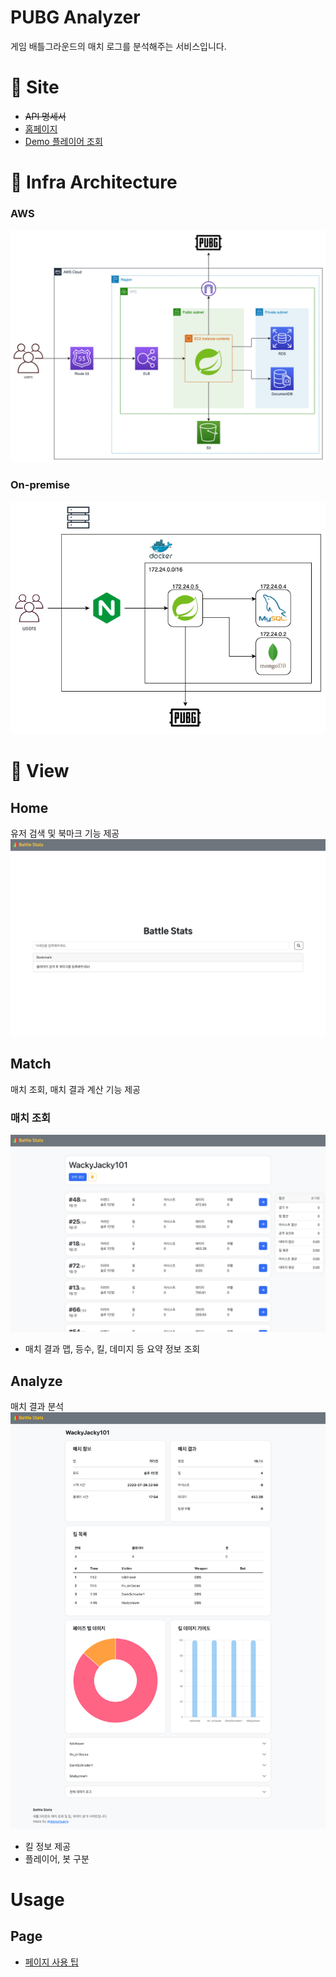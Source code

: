 # PUBG Analyzer
   게임 배틀그라운드의 매치 로그를 분석해주는 서비스입니다.

# 🔗 Site
   - ~~API 명세서~~
   - [홈페이지](https://battlestats.menuhwang.com)
   - [Demo 플레이어 조회](https://battlestats.menuhwang.com/player/WackyJacky101)

# 🏢 Infra Architecture
### AWS
![aws-architecture](./assets/pubg-analyzer.aws.png)
### On-premise 
![on-premise-architecture](./assets/pubg-analyzer.onpremise.png)

# 🌁 View

## Home
   유저 검색 및 북마크 기능 제공
   ![홈페이지](./assets/home.png)
   
## Match
   매치 조회, 매치 결과 계산 기능 제공
   ### 매치 조회
   ![매치_조회_페이지](./assets/matches.png)
   - 매치 결과 맵, 등수, 킬, 데미지 등 요약 정보 조회
   
## Analyze
   매치 결과 분석
   ![매치_결과_분석_페이지](./assets/analyze.png)
   - 킬 정보 제공
   - 플레이어, 봇 구분

# Usage

## Page
   - [페이지 사용 팁](https://github.com/menuhwang/pubg-analyzer/wiki/Usage)